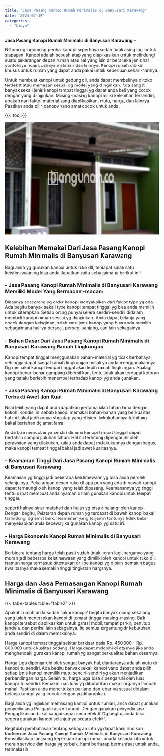 ```yaml
---
title: "Jasa Pasang Kanopi Rumah Minimalis di Banyusari Karawang"
date: "2024-07-19"
categories: 
  - "biaya"
---
```


**Jasa Pasang Kanopi Rumah Minimalis di Banyusari Karawang** –

NGomong-ngomong perihal kanopi sepertinya sudah tidak asing lagi untuk siapapun. Kanopi adalah sebuah atap yang diaplikasikan untuk melindungi suatu pekarangan depan rumah atau hal yang lain dr beraneka jenis hal contohnya hujan, cahaya matahari dan lainnya. Kanopi rumah dibikin khusus untuk rumah yang dapat anda pakai untuk keperluan sehari-harinya.

Untuk membuat kanopi untuk gedung dll, anda dapat membelinya di toko terdekat atau memesan sesuai dg model yang diinginkan. Ada sangat banyak sekali jenis kanopi tempat tinggal yg dapat anda beli yang cocok dengan yang diinginkan. Masing-masing kanopi miliki kelebihan tersendiri, apakah dari faktor material yang diaplikasikan, mutu, harga, dan lainnya. Pastikan anda pilih canopy yang amat cocok untuk anda.

{{< toc >}}

![Jasa Pasang Kanopi Rumah Minimalis di Banyusari Karawang](/images/harga-kanopi-minimalis-31.png)

## Kelebihan Memakai Dari Jasa Pasang Kanopi Rumah Minimalis di Banyusari Karawang

Bagi anda yg gunakan kanopi untuk ruko dll, terdapat salah satu keistimewaan yg bisa anda dapatkan yaitu sebagaimana berikut ini!

### \- Jasa Pasang Kanopi Rumah Minimalis di Banyusari Karawang Memiliki Model Yang Bermacam-macam

Biasanya seseorang yg order kanopi menyaksikan dari faktor type yg ada. Ada begitu banyak sekali type kanopi tempat tinggal yg bisa anda memilih untuk diterapkan. Setiap orang punyai selera sendiri-sendiri didalam membeli kanopi rumah sesuai yg diinginkan. Anda dapat belanja yang cocok dengan keinginan, salah satu jenis kanopi yang bisa anda memilih sebagaimana halnya persegi, persegi panjang, dan lain sebagainya.

### \- Bahan Dasar Dari Jasa Pasang Kanopi Rumah Minimalis di Banyusari Karawang Ramah Lingkungan

Kanopi tempat tinggal menggunakan bahan-material yg tidak berbahaya, sehingga dapat sangat ramah lingkungan misalnya anda menggunakannya. Dg memakai kanopi tempat tinggal akan lebih ramah lingkungan. Apalagi kanopi benar-benar gampang dibersihkan, tentu tidak akan terdapat kotoran yang terlalu berlebih menempel terhadap kanopi yg anda gunakan.

### \- Jasa Pasang Kanopi Rumah Minimalis di Banyusari Karawang Terbukti Awet dan Kuat

Nilai lebih yang dapat anda dapatkan pertama ialah tahan lama dengan kokoh. Kondisi ini sebab kanopi memakai bahan-bahan yang berkualitas, hal ini bakal jadikannya sbg atap yang efisien. kekokohannya terhitung bakal bertahan dg amat lama.

Anda bisa mencobanya sendiri dimana kanopi tempat tinggal dapat bertahan sampai puluhan tahun. Hal itu terhitung dipengaruhi oleh perawatan yang dilakukan, kalau anda dapat melakukannya dengan bagus, maka kanopi tempat tinggal bakal jadi awet kualitasnya.

### \- Keamanan Tinggi Dari Jasa Pasang Kanopi Rumah Minimalis di Banyusari Karawang

Keamanan yg tinggi jadi beberapa keistimewaan yg bisa anda peroleh selanjutnya. Pekarangan depan ruko dll apa pun yang ada di bawah kanopi dapat ternaungi oleh kanopi yang telah dipasang. Keamanannya yg tinggi tentu dapat membuat anda nyaman dalam gunakan kanopi untuk tempat tinggal.

seperti halnya sinar matahari dan hujan yg bisa dihalangi oleh kanopi. Dengan begitu, Pelataran depan rumah yg terdapat di bawah kanopi bakal terlindungi dg amat baik. Keamanan yang terjamin tentunya tidak bakal menyebabkan anda kecewa jika gunakan kanopi yg satu ini.

### \- Harga Ekonomis Kanopi Rumah Minimalis di Banyusari Karawang

Berbicara tentang harga telah pasti sudah tidak heran lagi, harganya yang murah jadi beberapa keistimewaan yang dimiliki oleh kanopi untuk ruko dll. Namun harga termasuk ditentukan dr tipe kanopi yg dipilih, semakin bagus kwalitasnya maka semakin tinggi tingkatan harganya.

## Harga dan Jasa Pemasangan Kanopi Rumah Minimalis di Banyusari Karawang

{{< table-tables table="table2" >}}

Apakah rumah anda sudah pakai kanopi? begitu banyak orang sekarang yang udah menerapkan kanopi di tempat tinggal masing-masing. Baik kanopi tersebut diaplikasikan untuk garasi mobil, tempat parkir, penutup jendela, dan perihal lain sebagainya. Itu semua tergantung dr kebutuhan anda sendiri di dalam memakainya.

Harga kanopi tempat tinggal sekitar berkisar pada Rp. 450.000 – Rp. 800.000 untuk kualitas sedang. Harga dapat melebihi di atasnya jika anda menghendaki gunakan kanopi rumah yg sangat berkualitas bahan dasarnya.

Harga juga dipengaruhi oleh sangat banyak hal, diantaranya adalah mutu dr kanopi itu sendiri. Ada begitu banyak sekali kanopi yang dapat anda pilih, setiap jenis kanopi memiliki mutu sendiri-sendiri yg akan menjadikan perbandingan harga. Selain itu, harga juga bisa dipengaruhi oleh luas kanopi itu sendiri. Semakin luas luas yg dibutuhkan maka harganya tambah mahal. Pastikan anda menentukan panjang dan lebar yg sesuai didalam belanja kanopi yang cocok dengan yg diharapkan.

Bagi anda yg inginkan memasang kanopi untuk hunian, anda dapat gunakan penyedia jasa Pengaplikasian kanopi. Dengan gunakan penyedia jasa Pengaplikasian bakal sangat cepat serta efektif. Dg begitu, anda bisa segera gunakan kanopi selanjutnya secara efektif.

Begitulah pembahasan tentang sebagian info yg dapat kami rincikan berkenaan Jasa Pasang Kanopi Rumah Minimalis di Banyusari Karawang. Konsultasikan langsung keperluan kanopi rumah anada kepada kita untuk meraih service dan harga yg terbaik. Kami berharap bermanfaat untuk anda, terimakasih.
